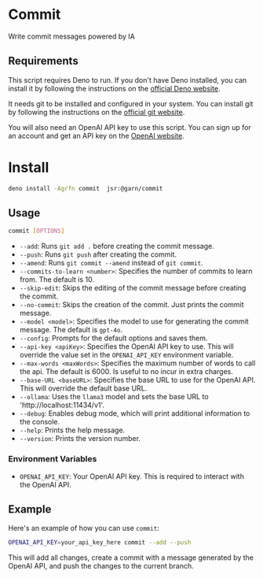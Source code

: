 # Commit

Write commit messages powered by IA

## Requirements

This script requires Deno to run. If you don't have Deno installed, you can
install it by following the instructions on the
[official Deno website](https://deno.land/).

It needs git to be installed and configured in your system. You can install git
by following the instructions on the
[official git website](https://git-scm.com/).

You will also need an OpenAI API key to use this script. You can sign up for an
account and get an API key on the
[OpenAI website](https://platform.openai.com/).

# Install

```sh
deno install -Agrfn commit  jsr:@garn/commit
```

## Usage

```sh
commit [OPTIONS]
```

- `--add`: Runs `git add .` before creating the commit message.
- `--push`: Runs `git push` after creating the commit.
- `--amend`: Runs `git commit --amend` instead of `git commit`.
- `--commits-to-learn <number>`: Specifies the number of commits to learn from.
  The default is 10.
- `--skip-edit`: Skips the editing of the commit message before creating the
  commit.
- `--no-commit`: Skips the creation of the commit. Just prints the commit
  message.
- `--model <model>`: Specifies the model to use for generating the commit
  message. The default is `gpt-4o`.
- `--config`: Prompts for the default options and saves them.
- `--api-key <apiKey>`: Specifies the OpenAI API key to use. This will override
  the value set in the `OPENAI_API_KEY` environment variable.
- `--max-words <maxWords>`: Specifies the maximum number of words to call the
  api. The default is 6000. Is useful to no incur in extra charges.
- `--base-URL <baseURL>`: Specifies the base URL to use for the OpenAI API. This
  will override the default base URL.
- `--ollama`: Uses the `llama3` model and sets the base URL to
  'http://localhost:11434/v1'.
- `--debug`: Enables debug mode, which will print additional information to the
  console.
- `--help`: Prints the help message.
- `--version`: Prints the version number.

### Environment Variables

- `OPENAI_API_KEY`: Your OpenAI API key. This is required to interact with the
  OpenAI API.

## Example

Here's an example of how you can use `commit`:

```sh
OPENAI_API_KEY=your_api_key_here commit --add --push
```

This will add all changes, create a commit with a message generated by the
OpenAI API, and push the changes to the current branch.
